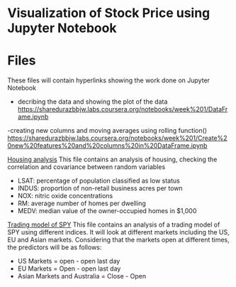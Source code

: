 # Visualization of Stock Price using Jupyter Notebook 

# Files
These files will contain hyperlinks showing the work done on Jupyter Notebook 
- decribing the data and showing the plot of the data 
https://sharedurazbbjw.labs.coursera.org/notebooks/week%201/DataFrame.ipynb

-creating new columns and moving averages using rolling function()
https://sharedurazbbjw.labs.coursera.org/notebooks/week%201/Create%20new%20features%20and%20columns%20in%20DataFrame.ipynb

[Housing analysis](housing.ipynb)
This file contains an analysis of housing, checking the correlation and covariance between 
random variables 
- LSAT: percentage of population classified as low status
- INDUS: proportion of non-retail business acres per town
- NOX: nitric oxide concentrations 
- RM: average number of homes per dwelling
- MEDV: median value of the owner-occupied homes in $1,000

[Trading model of SPY](tradingmodel.ipynb)
This file contains an analysis of a trading model of SPY using different indices. 
It will look at different markets including the US, EU and Asian markets. 
Considering that the markets open at different times, the predictors will be as follows:
- US Markets = open - open last day
- EU Markets = Open - open last day
- Asian Markets and Australia = Close - Open 